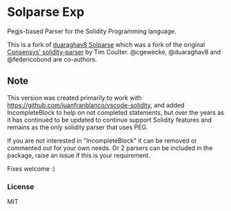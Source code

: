# Solparse Exp

Pegjs-based Parser for the Solidity Programming language.

This is a fork of [duaraghav8 Solparse](https://github.com/duaraghav8/solparse) which was a fork of the original [Consensys' solidity-parser](https://github.com/ConsenSys/solidity-parser) by Tim Coulter. @cgewecke, @duaraghav8 and @federicobond are co-authors.

## Note
This version was created primarily to work with https://github.com/juanfranblanco/vscode-solidity, and added IncompleteBlock to help on not completed statements, but over the years as it has continued to be updated to continue support Solidity features and remains as the only solidity parser that uses PEG.

If you are not interested in "IncompleteBlock" it can be removed or commented out for your own needs. Or 2 parsers can be included in the package, raise an issue if this is your requirement.

Fixes welcome :)

### License

MIT
